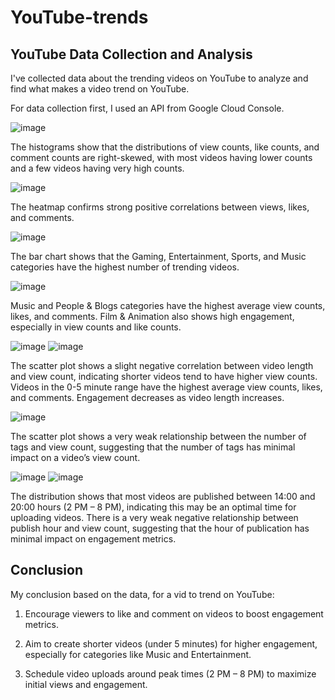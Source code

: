 # YouTube-trends
## YouTube Data Collection and Analysis

I've collected data about the trending videos on YouTube to analyze and find what makes a video trend on YouTube.

For data collection first, I used an API from Google Cloud Console. 

![image](https://github.com/Koninikax/YouTube-trends/assets/96631757/a43d1e86-3b2e-4f4d-9829-2b361987008a)

The histograms show that the distributions of view counts, like counts, and comment counts are right-skewed, with most videos having lower counts and a few videos having very high counts.

![image](https://github.com/Koninikax/YouTube-trends/assets/96631757/37775b44-dce5-485c-b974-c6d109a4fb9c)

The heatmap confirms strong positive correlations between views, likes, and comments.

![image](https://github.com/Koninikax/YouTube-trends/assets/96631757/cb47da33-e955-4b60-9c6c-e71efbc0a27c)

The bar chart shows that the Gaming, Entertainment, Sports, and Music categories have the highest number of trending videos.

![image](https://github.com/Koninikax/YouTube-trends/assets/96631757/e7564179-bb4f-41f8-87e1-e417dea3c409)

Music and People & Blogs categories have the highest average view counts, likes, and comments. Film & Animation also shows high engagement, especially in view counts and like counts.

![image](https://github.com/Koninikax/YouTube-trends/assets/96631757/d8ad794e-8052-436f-b696-1dc9eadc7424)
![image](https://github.com/Koninikax/YouTube-trends/assets/96631757/321cb2e5-b58b-43a2-9fc6-d600650ed82a)

The scatter plot shows a slight negative correlation between video length and view count, indicating shorter videos tend to have higher view counts. Videos in the 0-5 minute range have the highest average view counts, likes, and comments. Engagement decreases as video length increases.


![image](https://github.com/Koninikax/YouTube-trends/assets/96631757/f6b33060-3cab-4db9-a8ce-e22d32acab3c)

The scatter plot shows a very weak relationship between the number of tags and view count, suggesting that the number of tags has minimal impact on a video’s view count.

![image](https://github.com/Koninikax/YouTube-trends/assets/96631757/e7af9fd3-4beb-42c2-8475-ecfaf5fa6fca)
![image](https://github.com/Koninikax/YouTube-trends/assets/96631757/eb6acdee-4899-4320-b24c-29f3c06392dc)

The distribution shows that most videos are published between 14:00 and 20:00 hours (2 PM – 8 PM), indicating this may be an optimal time for uploading videos. There is a very weak negative relationship between publish hour and view count, suggesting that the hour of publication has minimal impact on engagement metrics.

## Conclusion
 My conclusion based on the data, for a vid to trend on YouTube:

1. Encourage viewers to like and comment on videos to boost engagement metrics.
   
2. Aim to create shorter videos (under 5 minutes) for higher engagement, especially for categories like Music and Entertainment.
   
3. Schedule video uploads around peak times (2 PM – 8 PM) to maximize initial views and engagement.

